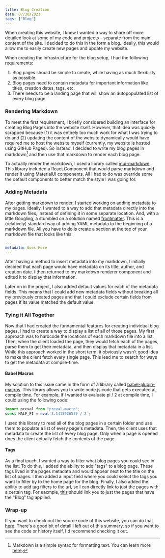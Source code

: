 ```yaml
---
title: Blog Creation
date: 07/30/2023
tags: ["Blog"]
---
```


When creating this website, I knew I wanted a way to share off more detailed look at some of my code and projects - separate from the main content of the site. I decided to do this in the form a blog. Ideally, this would allow me to easily create new pages and update my website.

When creating the infrastructure for the blog setup, I had the following requirements:

1. Blog pages should be simple to create, while having as much flexibility as possible.
2. Blog pages need to contain metadata for important information like titles, creation dates, tags, etc.
3. There needs to be a landing page that will show an autopopulated list of every blog page.

### Rendering Markdown

To meet the first requirement, I briefly considered building an interface for creating Blog Pages into the website itself. However, that idea was quickly scrapped because (1) it was entirely too much work for what I was trying to do and (2) updating the content of the website dynamically would have required me to host the website myself (currently, my website is hosted using GitHub Pages). So instead, I decided to write my blog pages in markdown[^1] and then use that markdown to render each blog page.

[^1]: Markdown is a simple syntax for formatting text. You can learn more [here](https://docs.github.com/en/get-started/writing-on-github/getting-started-with-writing-and-formatting-on-github/basic-writing-and-formatting-syntax/).

To actually render the markdown, I used a library called [mui-markdown](https://www.npmjs.com/package/mui-markdown). This library included a React Component that would parse markdown and render it using MaterialUI components. All I had to do was override some the default components to better match the style I was going for.

### Adding Metadata

After getting markdown to render, I started working on adding metadata to my pages. Ideally, I wanted to a way to add that metadata directly into the markdown files, instead of defining it in some separate location. And, with a little Googling, a stumbled on a solution named [frontmatter](https://www.npmjs.com/package/@github-docs/frontmatter). This is a (relatively) standard way of adding YAML metadata to the beginning of a markdown file. All you have to do is create a section at the top of your markdown file that looks like this:

```yaml
---
metadata: Goes Here
---
```

After having a method to insert metadata into my markdown, I initially decided that each page would have metadata on its title, author, and creation date. I then returned to my markdown renderer component and edited it to display that information.

Later on in the project, I also added default values for each of the metadata fields. This means that I could add new metadata fields without breaking all my previously created pages and that I could exclude certain fields from pages if its value matched the default value.

### Tying it All Together

Now that I had created the fundamental features for creating individual blog pages, I had to create a way to display a list of all of those pages. My first approach was to hardcode the locations of each markdown file into a list. Then, when the client loaded the page, they would fetch each of the pages, parse them to get their metadata, and then display that metadata in a list. While this approach worked in the short term, it obviously wasn't good idea to make the client fetch every single page. This lead me to search for ways to get the metadata at compile-time.

#### Babel Macros

My solution to this issue came in the form of a library called [babel-plugin-macros](https://github.com/kentcdodds/babel-plugin-macros). This library allows you to write node.js code that gets executed at compile time. For example, if I wanted to evaluate pi / 2 at compile time, I could using the following code:

```js
import preval from "preval.macro";
const HALF_PI = eval`3.1415926535 / 2`;
```

I used this library to read all of the blog pages in a certain folder and use them to populate a list of every page's metadata. Then, the client uses that metadata to create the list of every blog page. Only when a page is opened does the client actually fetch the contents of the page.

#### Tags

As a final touch, I wanted a way to filter what blog pages you could see in the list. To do this, I added the ability to add "tags" to a blog page. These tags lived in the pages metadata and would appear next to the title on the list of pages. I then added a input field where you could select the tags you want to filter by to the home page for the blog. Finally, I also added the ability to add tag filters to the url, so I can directly link to just the pages with a certain tag. For eaxmple, [this](https://garethfultz.com/?tag=Blog#/blog/) should link you to just the pages that have the "Blog" tag applied.

### Wrap-up

If you want to check out the source code of this website, you can do that [here](https://github.com/Clicky02/portfolio-website). There's a good bit of detail I left out of this summary, so if you want to see the code or history itself, I'd recommend checking it out.
